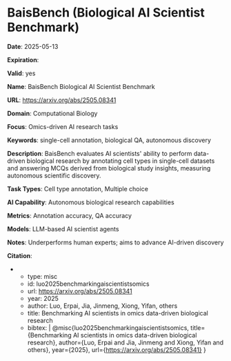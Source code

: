 # BaisBench (Biological AI Scientist Benchmark)

**Date**: 2025-05-13

**Expiration**: 

**Valid**: yes

**Name**: BaisBench  Biological AI Scientist Benchmark 

**URL**: https://arxiv.org/abs/2505.08341

**Domain**: Computational Biology

**Focus**: Omics-driven AI research tasks

**Keywords**: single-cell annotation, biological QA, autonomous discovery

**Description**: BaisBench evaluates AI scientists' ability to perform data-driven biological research by annotating cell types in single-cell datasets and answering MCQs derived from  biological study insights, measuring autonomous scientific discovery. 

**Task Types**: Cell type annotation, Multiple choice

**AI Capability**: Autonomous biological research capabilities

**Metrics**: Annotation accuracy, QA accuracy

**Models**: LLM-based AI scientist agents

**Notes**: Underperforms human experts; aims to advance AI-driven discovery

**Citation**:

-
  - type: misc
  - id: luo2025benchmarkingaiscientistsomics
  - url: https://arxiv.org/abs/2505.08341
  - year: 2025
  - author: Luo, Erpai, Jia, Jinmeng, Xiong, Yifan, others
  - title: Benchmarking AI scientists in omics data-driven biological research
  - bibtex: |
      @misc{luo2025benchmarkingaiscientistsomics,
        title={Benchmarking AI scientists in omics data-driven biological research},
        author={Luo, Erpai and Jia, Jinmeng and Xiong, Yifan and others},
        year={2025},
        url={https://arxiv.org/abs/2505.08341}
      }

